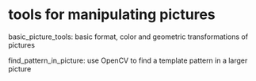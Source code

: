 tools for manipulating pictures
===============================

basic_picture_tools:   basic format, color and geometric transformations of pictures

find_pattern_in_picture: use OpenCV to find a template pattern in a larger picture
